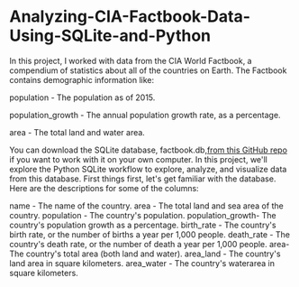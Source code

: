 # Analyzing-CIA-Factbook-Data-Using-SQLite-and-Python
In this project, I worked with data from the CIA World Factbook, a compendium of statistics about all of the countries on Earth. The Factbook contains demographic information like:

population - The population as of 2015.

population_growth - The annual population growth rate, as a percentage.

area - The total land and water area.

You can download the SQLite database, factbook.db,[from this GitHub repo](https://github.com/factbook/factbook.sql/releases) if you want to work with it on your own computer. In this project, we'll explore the Python SQLite workflow to explore, analyze, and visualize data from this database. First things first, let's get familiar with the database.
Here are the descriptions for some of the columns:

name - The name of the country.
area - The total land and sea area of the country.
population - The country's population.
population_growth- The country's population growth as a percentage.
birth_rate - The country's birth rate, or the number of births a year per 1,000 people.
death_rate - The country's death rate, or the number of death a year per 1,000 people.
area- The country's total area (both land and water).
area_land - The country's land area in square kilometers.
area_water - The country's waterarea in square kilometers.

